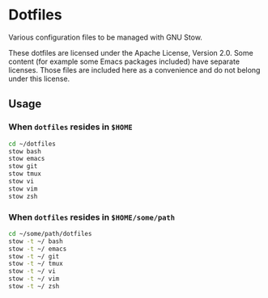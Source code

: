# Dotfiles

Various configuration files to be managed with GNU Stow.

These dotfiles are licensed under the Apache License, Version 2.0.
Some content (for example some Emacs packages included) have separate licenses.
Those files are included here as a convenience and do not belong under this license.

## Usage

### When `dotfiles` resides in `$HOME`

````sh
cd ~/dotfiles
stow bash
stow emacs
stow git
stow tmux
stow vi
stow vim
stow zsh
````

### When `dotfiles` resides in `$HOME/some/path`

````sh
cd ~/some/path/dotfiles
stow -t ~/ bash
stow -t ~/ emacs
stow -t ~/ git
stow -t ~/ tmux
stow -t ~/ vi
stow -t ~/ vim
stow -t ~/ zsh
````

